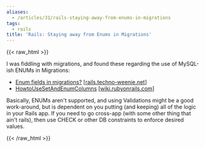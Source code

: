 ```yaml
---
aliases:
  - /articles/31/rails-staying-away-from-enums-in-migrations
tags:
  - rails
title: 'Rails: Staying away from Enums in Migrations'
---
```

{{< raw_html >}}
<p>I was fiddling with migrations, and found these regarding the use of MySQL-ish <span class="caps">ENUM</span>s in Migrations:</p>

<ul>
<li><a href="http://rails.techno-weenie.net/forums/1/topics/180">Enum fields in migrations?</a> <span class="attribute">[<a href="http://rails.techno-weenie.net/">rails.techno-weenie.net</a>]</span></li>
<li><a href="http://wiki.rubyonrails.com/rails/pages/HowtoUseSetAndEnumColumns">HowtoUseSetAndEnumColumns</a> <span class="attribute">[<a href="http://wiki.rubyonrails.com/">wiki.rubyonrails.com</a>]</span></li>
</ul>

<p>Basically, <span class="caps">ENUM</span>s aren't supported, and using Validations might be a good work-around, but is dependent on you putting (and keeping) all of the logic in your Rails app. If you need to go cross-app (with some other thing that ain't rails), then use <span class="caps">CHECK </span>or other DB constraints to enforce desired values.</p>
{{< /raw_html >}}
